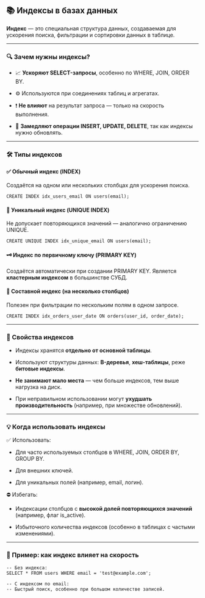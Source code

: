 ```toc
```
## **📚 Индексы в базах данных**

  

**Индекс** — это специальная структура данных, создаваемая для ускорения поиска, фильтрации и сортировки данных в таблице.

---

### **🔍 Зачем нужны индексы?**

- 📈 **Ускоряют SELECT-запросы**, особенно по WHERE, JOIN, ORDER BY.
    
- ⚙️ Используются при соединениях таблиц и агрегатах.
    
- ❗ **Не влияют** на результат запроса — только на скорость выполнения.
    
- 🐢 **Замедляют операции INSERT, UPDATE, DELETE**, так как индексы нужно обновлять.
    

---

### **🛠️ Типы индексов**

  

#### **✅ Обычный индекс (INDEX)**

  

Создаётся на одном или нескольких столбцах для ускорения поиска.

```
CREATE INDEX idx_users_email ON users(email);
```

#### **🔐 Уникальный индекс (UNIQUE INDEX)**

  

Не допускает повторяющихся значений — аналогично ограничению UNIQUE.

```
CREATE UNIQUE INDEX idx_unique_email ON users(email);
```

#### **🗝️ Индекс по первичному ключу (PRIMARY KEY)**

  

Создаётся автоматически при создании PRIMARY KEY. Является **кластерным индексом** в большинстве СУБД.

  

#### **🔗 Составной индекс (на несколько столбцов)**

  

Полезен при фильтрации по нескольким полям в одном запросе.

```
CREATE INDEX idx_orders_user_date ON orders(user_id, order_date);
```

  

---

### **📏 Свойства индексов**

- Индексы хранятся **отдельно от основной таблицы**.
    
- Используют структуры данных: **B-деревья**, **хеш-таблицы**, реже **битовые индексы**.
    
- **Не занимают мало места** — чем больше индексов, тем выше нагрузка на диск.
    
- При неправильном использовании могут **ухудшать производительность** (например, при множестве обновлений).
    

---

### **💡 Когда использовать индексы**

  

✅ Использовать:

- Для часто используемых столбцов в WHERE, JOIN, ORDER BY, GROUP BY.
    
- Для внешних ключей.
    
- Для уникальных полей (например, email, логин).
    

  

⛔ Избегать:

- Индексации столбцов с **высокой долей повторяющихся значений** (например, флаг is_active).
    
- Избыточного количества индексов (особенно в таблицах с частыми изменениями).
    

---

### **📌 Пример: как индекс влияет на скорость**

```
-- Без индекса:
SELECT * FROM users WHERE email = 'test@example.com';

-- С индексом по email:
-- Быстрый поиск, особенно при большом количестве записей.
```
